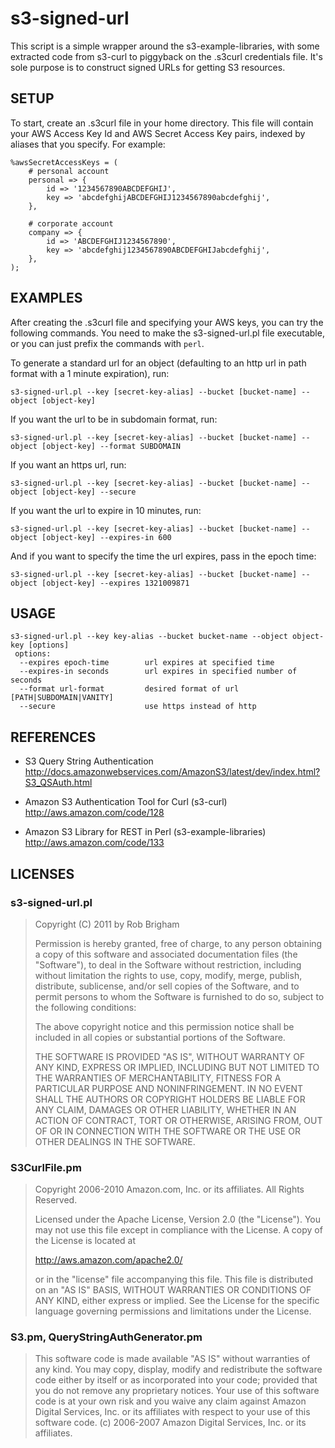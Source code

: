 s3-signed-url
=============
This script is a simple wrapper around the s3-example-libraries, with some
extracted code from s3-curl to piggyback on the .s3curl credentials file.  It's
sole purpose is to construct signed URLs for getting S3 resources.


SETUP
-----
To start, create an .s3curl file in your home directory.  This file will
contain your AWS Access Key Id and AWS Secret Access Key pairs, indexed by
aliases that you specify.  For example:

    %awsSecretAccessKeys = (
        # personal account
        personal => {
            id => '1234567890ABCDEFGHIJ',
            key => 'abcdefghijABCDEFGHIJ1234567890abcdefghij',
        },

        # corporate account
        company => {
            id => 'ABCDEFGHIJ1234567890',
            key => 'abcdefghij1234567890ABCDEFGHIJabcdefghij',
        },
    );


EXAMPLES
--------
After creating the .s3curl file and specifying your AWS keys, you can try the
following commands.  You need to make the s3-signed-url.pl file executable, or
you can just prefix the commands with `perl`.

To generate a standard url for an object (defaulting to an http url in path
format with a 1 minute expiration), run:

    s3-signed-url.pl --key [secret-key-alias] --bucket [bucket-name] --object [object-key]


If you want the url to be in subdomain format, run:

    s3-signed-url.pl --key [secret-key-alias] --bucket [bucket-name] --object [object-key] --format SUBDOMAIN


If you want an https url, run:

    s3-signed-url.pl --key [secret-key-alias] --bucket [bucket-name] --object [object-key] --secure

If you want the url to expire in 10 minutes, run:

    s3-signed-url.pl --key [secret-key-alias] --bucket [bucket-name] --object [object-key] --expires-in 600

And if you want to specify the time the url expires, pass in the epoch time:

    s3-signed-url.pl --key [secret-key-alias] --bucket [bucket-name] --object [object-key] --expires 1321009871


USAGE
-----
    s3-signed-url.pl --key key-alias --bucket bucket-name --object object-key [options]
     options:
      --expires epoch-time        url expires at specified time
      --expires-in seconds        url expires in specified number of seconds
      --format url-format         desired format of url [PATH|SUBDOMAIN|VANITY]
      --secure                    use https instead of http


REFERENCES
----------
* S3 Query String Authentication  
  <http://docs.amazonwebservices.com/AmazonS3/latest/dev/index.html?S3_QSAuth.html>

* Amazon S3 Authentication Tool for Curl (s3-curl)  
  <http://aws.amazon.com/code/128>

* Amazon S3 Library for REST in Perl (s3-example-libraries)  
  <http://aws.amazon.com/code/133>


LICENSES
--------
### s3-signed-url.pl
> Copyright (C) 2011 by Rob Brigham
> 
> Permission is hereby granted, free of charge, to any person obtaining a copy
> of this software and associated documentation files (the "Software"), to deal
> in the Software without restriction, including without limitation the rights
> to use, copy, modify, merge, publish, distribute, sublicense, and/or sell
> copies of the Software, and to permit persons to whom the Software is
> furnished to do so, subject to the following conditions:
> 
> The above copyright notice and this permission notice shall be included in
> all copies or substantial portions of the Software.
> 
> THE SOFTWARE IS PROVIDED "AS IS", WITHOUT WARRANTY OF ANY KIND, EXPRESS OR
> IMPLIED, INCLUDING BUT NOT LIMITED TO THE WARRANTIES OF MERCHANTABILITY,
> FITNESS FOR A PARTICULAR PURPOSE AND NONINFRINGEMENT. IN NO EVENT SHALL THE
> AUTHORS OR COPYRIGHT HOLDERS BE LIABLE FOR ANY CLAIM, DAMAGES OR OTHER
> LIABILITY, WHETHER IN AN ACTION OF CONTRACT, TORT OR OTHERWISE, ARISING FROM,
> OUT OF OR IN CONNECTION WITH THE SOFTWARE OR THE USE OR OTHER DEALINGS IN
> THE SOFTWARE.

### S3CurlFile.pm
> Copyright 2006-2010 Amazon.com, Inc. or its affiliates. All Rights Reserved.
> 
> Licensed under the Apache License, Version 2.0 (the "License"). You may not use
> this file except in compliance with the License. A copy of the License is
> located at
> 
> http://aws.amazon.com/apache2.0/
> 
> or in the "license" file accompanying this file. This file is distributed on an
> "AS IS" BASIS, WITHOUT WARRANTIES OR CONDITIONS OF ANY KIND, either express or
> implied. See the License for the specific language governing permissions and
> limitations under the License.

### S3.pm, QueryStringAuthGenerator.pm
> This software code is made available "AS IS" without warranties of any
> kind.  You may copy, display, modify and redistribute the software
> code either by itself or as incorporated into your code; provided that
> you do not remove any proprietary notices.  Your use of this software
> code is at your own risk and you waive any claim against Amazon
> Digital Services, Inc. or its affiliates with respect to your use of
> this software code. (c) 2006-2007 Amazon Digital Services, Inc. or its
> affiliates.

